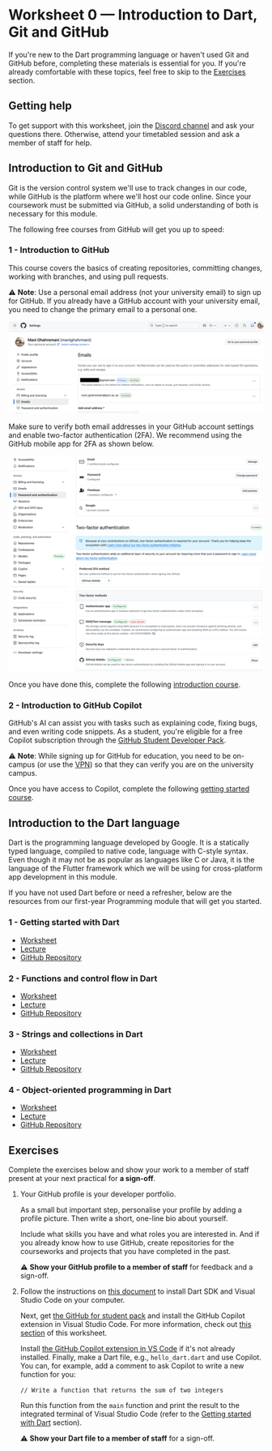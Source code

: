 # Worksheet 0 — Introduction to Dart, Git and GitHub

If you're new to the Dart programming language or haven't used Git and GitHub before, completing these materials is essential for you. If you're already comfortable with these topics, feel free to skip to the [Exercises](#exercises) section.

## Getting help

To get support with this worksheet, join the [Discord channel](https://portdotacdotuk-my.sharepoint.com/:b:/g/personal/mani_ghahremani_port_ac_uk/EbX583gvURRAhqsnhYqmbSEBwIFw6tXRyz_Br1GxIyE8dg) and ask your questions there. Otherwise, attend your timetabled session and ask a member of staff for help.

## Introduction to Git and GitHub

Git is the version control system we'll use to track changes in our code, while GitHub is the platform where we'll host our code online. Since your coursework must be submitted via GitHub, a solid understanding of both is necessary for this module.

The following free courses from GitHub will get you up to speed:

### 1 - Introduction to GitHub

This course covers the basics of creating repositories, committing changes, working with branches, and using pull requests.

⚠️ **Note**: Use a personal email address (not your university email) to sign up for GitHub. If you already have a GitHub account with your university email, you need to change the primary email to a personal one.

![GitHub Email Settings](images/screenshot_GitHub_emails.png)

Make sure to verify both email addresses in your GitHub account settings and enable two-factor authentication (2FA). We recommend using the GitHub mobile app for 2FA as shown below.

![GitHub 2FA Settings](images/screenshot_GitHub_auth.png)

Once you have done this, complete the following
[introduction course](https://github.com/skills/introduction-to-github).

### 2 - Introduction to GitHub Copilot

GitHub's AI can assist you with tasks such as explaining code, fixing bugs, and even writing code snippets. As a student, you're eligible for a free Copilot subscription through the [GitHub Student Developer Pack](https://education.github.com/pack).

⚠️ **Note**: While signing up for GitHub for education, you need to be on-campus (or use the [VPN](https://myport.port.ac.uk/it-support/student-it-support/guide-to-the-virtual-private-network-vpn)) so that they can verify you are on the university campus.

Once you have access to Copilot, complete the following
[getting started course](https://github.com/skills/getting-started-with-github-copilot).

## Introduction to the Dart language

Dart is the programming language developed by Google. It is a statically typed language, compiled to native code, language with C-style syntax. Even though it may not be as popular as languages like C or Java, it is the language of the Flutter framework which we will be using for cross-platform app development in this module.

If you have not used Dart before or need a refresher, below are the resources from our first-year Programming module that will get you started.

### 1 - Getting started with Dart

- [Worksheet](https://portdotacdotuk-my.sharepoint.com/:w:/g/personal/mani_ghahremani_port_ac_uk/ESkq3xBzVgpPh8U0zkb3WXQB49yLKZjjC9QxM-f3V-PTiQ?e=p5ckav)
- [Lecture](https://portdotacdotuk-my.sharepoint.com/:b:/g/personal/mani_ghahremani_port_ac_uk/EVmN28MeTSJArB6s17-KaMABMv9ODrV-UWmxrwp8Crysrg)
- [GitHub Repository](https://github.com/Programming-M30299/week-15-dart-code)

### 2 - Functions and control flow in Dart

- [Worksheet](https://portdotacdotuk-my.sharepoint.com/:w:/g/personal/mani_ghahremani_port_ac_uk/EVXFsog_gS9LlAFbUTUMXj4BXbKfWxQj0WjyN0dk9mblLw)
- [Lecture](https://portdotacdotuk-my.sharepoint.com/:b:/g/personal/mani_ghahremani_port_ac_uk/EYOxV2VhhS9Httce_NolwK0BygFbKPTvYluvAH5RjVSJyQ)
- [GitHub Repository](https://github.com/Programming-M30299/week-16-dart-code)

### 3 - Strings and collections in Dart

- [Worksheet](https://portdotacdotuk-my.sharepoint.com/:w:/g/personal/mani_ghahremani_port_ac_uk/EV6lZOGcgydPuoR65cCrVfcBXW1SaRNSRgjqv3hzjd-EOA?e=o6d2EM)
- [Lecture](https://portdotacdotuk-my.sharepoint.com/:b:/g/personal/mani_ghahremani_port_ac_uk/EUAY-sw2UGBDrkDQMtN7aR0BnMaKCoBDKOpvSTOahdmJPg)
- [GitHub Repository](https://github.com/Programming-M30299/week-17-dart-code)

### 4 - Object-oriented programming in Dart

- [Worksheet](https://portdotacdotuk-my.sharepoint.com/:w:/g/personal/mani_ghahremani_port_ac_uk/ERG7VQKzCdVEsX0mc-s-nT4BLFUNsoR3lSpS3tLjSXYaLA)
- [Lecture](https://portdotacdotuk-my.sharepoint.com/:b:/g/personal/mani_ghahremani_port_ac_uk/ERgiWNc5RXdNlks_UYVQAA0BFiNclHexTJh5_aej4xs4LQ?e=myXE7c)
- [GitHub Repository](https://github.com/Programming-M30299/week-18-dart-code)

## Exercises

Complete the exercises below and show your work to a member of staff present at your next practical for **a sign-off**.

1. Your GitHub profile is your developer portfolio.

    As a small but important step, personalise your profile by adding a profile picture. Then write a short, one-line bio about yourself.

    Include what skills you have and what roles you are interested in.
    And if you already know how to use GitHub, create repositories for the courseworks and projects that you have completed in the past.

    ⚠️ **Show your GitHub profile to a member of staff** for feedback and a sign-off.

2. Follow the instructions on [this document](https://portdotacdotuk-my.sharepoint.com/:w:/g/personal/mani_ghahremani_port_ac_uk/ERXv27njJSZBsmQd5zCrGAMBvuuicqakKSQAk47e0IKf5g) to install Dart SDK and Visual Studio Code on your computer.

    Next, get [the GitHub for student pack](https://education.github.com/pack) and install the GitHub Copilot extension in Visual Studio Code. For more information, check out [this section](#introduction-to-git-and-github) of this worksheet.

    Install [the GitHub Copilot extension in VS Code](https://marketplace.visualstudio.com/items?itemName=GitHub.copilot) if it's not already installed. Finally, make a Dart file, e.g., `hello_dart.dart` and use Copilot. You can, for example, add a comment to ask Copilot to write a new function for you:

    ```text
    // Write a function that returns the sum of two integers
    ```

    Run this function from the `main` function and print the result to the integrated terminal of Visual Studio Code (refer to the [Getting started with Dart](#1---getting-started-with-dart) section).

    ⚠️ **Show your Dart file to a member of staff** for a sign-off.
